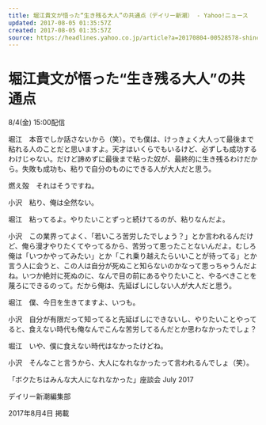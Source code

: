 ```yaml
---
title: 堀江貴文が悟った“生き残る大人”の共通点（デイリー新潮） - Yahoo!ニュース
updated: 2017-08-05 01:35:57Z
created: 2017-08-05 01:35:57Z
source: https://headlines.yahoo.co.jp/article?a=20170804-00528578-shincho-bus_all
---
```


# 堀江貴文が悟った“生き残る大人”の共通点

8/4(金) 15:00配信

堀江　本音でしか話さないから（笑）。でも僕は、けっきょく大人って最後まで粘れる人のことだと思いますよ。天才はいくらでもいるけど、必ずしも成功するわけじゃない。だけど諦めずに最後まで粘った奴が、最終的に生き残るわけだから。失敗も成功も、粘りで自分のものにできる人が大人だと思う。

燃え殻　それはそうですね。

小沢　粘り、俺は全然ない。

堀江　粘ってるよ。やりたいことずっと続けてるのが、粘りなんだよ。

小沢　この業界ってよく、「若いころ苦労したでしょう？」とか言われるんだけど、俺ら漫才やりたくてやってるから、苦労って思ったことないんだよ。むしろ俺は「いつかやってみたい」とか「これ乗り越えたらいいことが待ってる」とか言う人に会うと、この人は自分が死ぬこと知らないのかなって思っちゃうんだよね。いつか絶対に死ぬのに、なんで目の前にあるやりたいこと、やるべきことを蔑ろにできるのって。だから俺は、先延ばしにしない人が大人だと思う。

堀江　僕、今日を生きてますよ、いつも。

小沢　自分が有限だって知ってると先延ばしにできないし、やりたいことやってると、食えない時代も俺なんでこんな苦労してるんだとか思わなかったでしょ？

堀江　いや、僕に食えない時代はなかったけどね。

小沢　そんなこと言うから、大人になれなかったって言われるんでしょ（笑）。

「ボクたちはみんな大人になれなかった」座談会
July 2017

デイリー新潮編集部

2017年8月4日 掲載